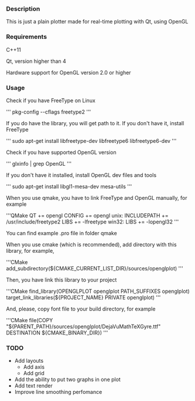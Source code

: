 <h3> Description </h3>

This is just a plain plotter made for real-time plotting with Qt, using OpenGL

<h3> Requirements </h3>

C++11

Qt, version higher than 4

Hardware support for OpenGL version 2.0 or higher

<h3> Usage </h3>

Check if you have FreeType on Linux

'''
pkg-config --cflags freetype2
'''

If you do have the library, you will get path to it.
If you don't have it, install FreeType

'''
sudo apt-get install libfreetype-dev libfreetype6 libfreetype6-dev
'''

Check if you have supported OpenGL version

'''
glxinfo | grep OpenGL
'''

If you don't have it installed, install OpenGL dev files and tools

'''
sudo apt-get install libgl1-mesa-dev mesa-utils 
'''

When you use qmake, you have to link FreeType and OpenGL manually, for example

'''QMake
QT += opengl
CONFIG += opengl
unix: INCLUDEPATH += /usr/include/freetype2
LIBS += -lfreetype
win32: LIBS += -lopengl32
'''

You can find example .pro file in folder qmake

When you use cmake (which is recommended), add directory with this library, for example,

'''CMake
add_subdirectory(${CMAKE_CURRENT_LIST_DIR}/sources/openglplot)
'''

Then, you have link this library to your project

'''CMake
find_library(OPENGLPLOT openglplot PATH_SUFFIXES openglplot)
target_link_libraries(${PROJECT_NAME} PRIVATE openglplot)
'''

And, please, copy font file to your build directory, for example

'''CMake
file(COPY "${PARENT_PATH}/sources/openglplot/DejaVuMathTeXGyre.ttf" DESTINATION ${CMAKE_BINARY_DIR})
'''

<h3> TODO </h3>

- Add layouts
	- Add axis
	- Add grid
- Add the ability to put two graphs in one plot
- Add text render
- Improve line smoothing perfomance


